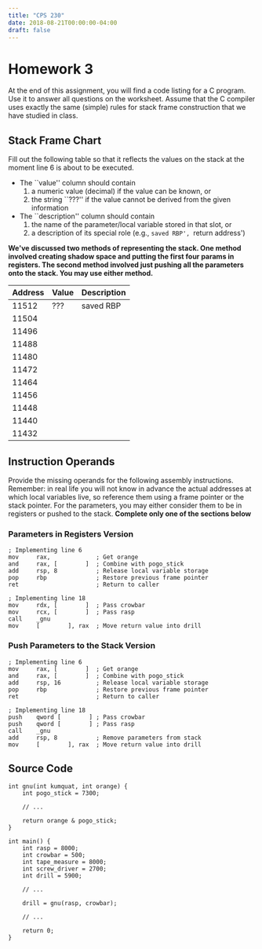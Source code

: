 ```yaml
---
title: "CPS 230"
date: 2018-08-21T00:00:00-04:00
draft: false
---
```


# Homework 3

At the end of this assignment, you will find a code listing for a C program. Use it to answer all questions on the worksheet. Assume that the C compiler uses exactly the same (simple) rules for stack frame construction that we have studied in class.

## Stack Frame Chart

Fill out the following table so that it reflects the values on the stack at the moment line 6 is about to be executed.

* The ``value'' column should contain
    1. a numeric value (decimal) if the value can be known, or
    1. the string ``???'' if the value cannot be derived from the given information
* The ``description'' column should contain
    1. the name of the parameter/local variable stored in that slot, or
    1. a description of its special role (e.g., `saved RBP', `return address')
    
**We've discussed two methods of representing the stack.  One method involved creating shadow space and putting the first four params in registers. The second method involved just pushing all the parameters onto the stack.  You may use either method.**

| Address | Value | Description |
| --- | --- | --- |
| 11512 | ??? | saved RBP |
| 11504 | | |
| 11496 | | |
| 11488 | | |
| 11480 | | |
| 11472 | | |
| 11464 | | |
| 11456 | | |
| 11448 | | |
| 11440 | | |
| 11432 | | |

## Instruction Operands

Provide the missing operands for the following assembly instructions. Remember: in real life you will not know in advance the actual addresses at which local variables live, so reference them using a frame pointer or the stack pointer.  For the parameters, you may either consider them to be in registers or pushed to the stack.  **Complete only one of the sections below**

### Parameters in Registers Version

```
; Implementing line 6
mov     rax,             ; Get orange
and     rax, [        ]  ; Combine with pogo_stick
add     rsp, 8           ; Release local variable storage
pop     rbp              ; Restore previous frame pointer
ret                      ; Return to caller
```

```
; Implementing line 18
mov     rdx, [        ]  ; Pass crowbar
mov     rcx, [        ]  ; Pass rasp
call    _gnu
mov     [        ], rax  ; Move return value into drill
```

### Push Parameters to the Stack Version

```
; Implementing line 6
mov     rax, [        ]  ; Get orange
and     rax, [        ]  ; Combine with pogo_stick
add     rsp, 16          ; Release local variable storage
pop     rbp              ; Restore previous frame pointer
ret                      ; Return to caller
```

```
; Implementing line 18
push    qword [        ] ; Pass crowbar
push    qword [        ] ; Pass rasp
call    _gnu
add     rsp, 8           ; Remove parameters from stack
mov     [        ], rax  ; Move return value into drill
```

## Source Code
```
int gnu(int kumquat, int orange) {
    int pogo_stick = 7300;
    
    // ...
    
    return orange & pogo_stick;
}

int main() {
    int rasp = 8000;
    int crowbar = 500;
    int tape_measure = 8000;
    int screw_driver = 2700;
    int drill = 5900;
    
    // ...
    
    drill = gnu(rasp, crowbar);
    
    // ...
    
    return 0;
}
```
